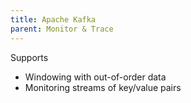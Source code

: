 ```yaml
---
title: Apache Kafka
parent: Monitor & Trace
---
```


Supports  
- Windowing with out-of-order data  
- Monitoring streams of key/value pairs  
